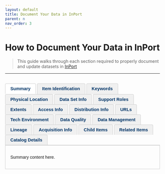 ```yaml
---
layout: default
title: Document Your Data in InPort
parent: n
nav_order: 3
---
```

# How to Document Your Data in InPort

> This guide walks through each section required to properly document and update datasets in [InPort](https://www.fisheries.noaa.gov/inport/)
---


<style>
  .inport-tabs {
    display: flex;
    flex-wrap: wrap;
    border-bottom: 2px solid #ccc;
    margin-top: 2rem;
    font-family: sans-serif;
  }

  .inport-tab {
    padding: 0.5rem 1rem;
    margin-right: 0.25rem;
    background-color: #f0f0f0;
    border: 1px solid #ccc;
    border-bottom: none;
    border-radius: 4px 4px 0 0;
    font-weight: bold;
    font-size: 0.9rem;
    color: #003366;
    cursor: pointer;
  }

  .inport-tab.active {
    background-color: #ffffff;
    border-bottom: 2px solid white;
  }

  .tab-content {
    display: none;
    padding: 1rem;
    border: 1px solid #ccc;
    border-top: none;
    font-family: sans-serif;
  }

  .tab-content.active {
    display: block;
  }
</style>

<!-- Tab Headers -->
<div class="inport-tabs">
  <div class="inport-tab active" onclick="showTab('summary')">Summary</div>
  <div class="inport-tab" onclick="showTab('item-id')">Item Identification</div>
  <div class="inport-tab" onclick="showTab('keywords')">Keywords</div>
  <div class="inport-tab" onclick="showTab('location')">Physical Location</div>
  <div class="inport-tab" onclick="showTab('dataset-info')">Data Set Info</div>
  <div class="inport-tab" onclick="showTab('support-roles')">Support Roles</div>
  <div class="inport-tab" onclick="showTab('extents')">Extents</div>
  <div class="inport-tab" onclick="showTab('access-info')">Access Info</div>
  <div class="inport-tab" onclick="showTab('distribution-info')">Distribution Info</div>
  <div class="inport-tab" onclick="showTab('urls')">URLs</div>
  <div class="inport-tab" onclick="showTab('tech-env')">Tech Environment</div>
  <div class="inport-tab" onclick="showTab('data-quality')">Data Quality</div>
  <div class="inport-tab" onclick="showTab('data-management')">Data Management</div>
  <div class="inport-tab" onclick="showTab('lineage')">Lineage</div>
  <div class="inport-tab" onclick="showTab('acquisition')">Acquisition Info</div>
  <div class="inport-tab" onclick="showTab('child-items')">Child Items</div>
  <div class="inport-tab" onclick="showTab('related-items')">Related Items</div>
  <div class="inport-tab" onclick="showTab('catalog-details')">Catalog Details</div>
</div>

<!-- Tab Contents -->
<div id="summary" class="tab-content active"><p>Summary content here.</p></div>




<div id="item-id" class="tab-content"><p>
<strong>Item Identification</strong>
<ul>
  <li>
    <strong>Title:</strong> NCRMP: WHAT (metrics) + WHERE (region) + WHEN (from/to)
    <ul>
      <li><em>If Title includes “...since YEAR” change it to “...from YEAR to YEAR”</em></li>
      <img width="750" height=auto alt="Example:" src="{{ '/assets/screenshot-2025-08-01-120531.png' | relative_url }}" />

    </ul>
  </li>

  <li>
    <strong>Short Name:</strong> Add a short name if one isn’t already given 
    <ul>
      <li><em>If NCRMP, start with NCRMP: dataset</em></li>
      <img width="500" height=auto alt="Example:" src="{{ '/assets/screenshot-2025-08-01-122436.png' | relative_url }}" />

    </ul>
  </li>

  <li>
    <strong>Status:</strong> 
    <ul>
      <li>If NCRMP = ongoing</li>
      <li>If one-off project = completed</li>
    </ul>
  </li>

  <li>
    <strong>Creation Date:</strong> Month and year when the first dataset files included in the InPort record were submitted to NCEI
    <ul>
      <li><em>File date of data in <code>T:\DataManagement\NCEI Archive Packages\</code></em></li>
    </ul>
  </li>

  <li>
    <strong>Revision Date:</strong> Month and year you are revising the record with the new set of data
  </li>

  <li>
    <strong>Publication Date:</strong> Update YEAR to reflect when the dataset will be published or republished with new data
  </li>
    <div style="padding-left: 3em;">
        <em><img width="250" height=auto alt="Example:" src="{{ '/assets/Screenshot-2025-08-01-122859.png' | relative_url }}" /></em>
    </div>
    
  <li>
    <strong>Abstract:</strong> About the dataset — who, what, where, when, and a brief how
    <ul>
      <li>Who: PIFSC and ESD and CRCP (or NCRMP)</li>
      <li>Update to reflect latest mission/surveys</li>
      <li>Be sure to describe/emphasize the dataset to be archived (not the analysis, publication, or project).</li>
      <li>
        <em>Example:</em><br/>
        <blockquote>
        The data described here include <strong>XXXX</strong> data collected as part of NOAA's ongoing National Coral Reef Monitoring Program (NCRMP). These data were gathered around <strong>REGION AND/OR ISLAND(S)</strong> from <strong>DATE</strong> to <strong>DATE</strong> as a part of the NOAA Pacific Islands Fisheries Science Center (PIFSC), Ecosystem Sciences Division (formerly the Coral Reef Ecosystem Division) led NCRMP mission to <strong>REGION AND/OR ISLAND(S)</strong> in <strong>YYYY</strong>. The variables of <strong>XXXX</strong> were recorded by SCUBA divers during surveys at NCRMP climate stations. A select number of climate sites were chosen per island in hard-bottom habitat at 15-m depths in a stratified random fashion. To record <strong>XXXX</strong>, the divers... [brief overview of method]
        </blockquote>
      </li>
    </ul>
  </li>

  <li>
    <strong>Purpose:</strong> Why this dataset matters — what purpose does it serve?
    <ul>
      <li>
        <em>Example:</em><br/>
        <blockquote>
        Water temperature time series data aid in the monitoring of seawater temperature variability and are used to help scientists assess and understand how coral reefs monitored as part of the NOAA National Coral Reef Monitoring Program (NCRMP) are responding to thermal stress.
        </blockquote>
      </li>
    </ul>
  </li>

  <li>
    <strong>Notes:</strong>
    <ul>
      <li>Address any issues/questions/updates, then delete notes before submission</li>
      <li>You can also add a note for anything you’re not sure about, and we’ll figure out what to do with it.</li>  
      <li><strong>It should be deleted before the record is published and exported for NCEI </strong></li>
    </ul>
  </li>

  <li>
    <strong>Citation:</strong> Add any directly relevant publication citations (e.g., SOP, reports, summary briefs)
    <ul>
      <li>Drafts are okay — just indicate so</li>
    </ul>
  </li>

  <li>
    <strong>Supplemental Info:</strong> Big-picture context — if part of NCRMP, RAMP, or a one-off project, describe it here
    <ul>
      <li>
        <strong><u>Supplemental Info for Ecological Data:</u></strong><br/>
        <blockquote>
       <p>The NOAA National Coral Reef Monitoring Program (NCRMP) details a long term approach to provide an ecosystem perspective via monitoring climate, fish, benthic, and socioeconomic variables in a consistent and integrated manner. The NCRMP coordinates various NOAA Coral Reef Conservation Program (CRCP) biological, physical, and human dimensions activities into a cohesive NOAA-wide effort. Through the implementation of the NCRMP, NOAA is able to clearly and concisely communicate results of national-scale monitoring to national, state, and territorial policy makers, resource managers, and the public on a periodic basis.</p>

        <p> NCRMP is a framework for conducting sustained observations of biological, climate, and socioeconomic indicators at 10 priority coral reefs across the U.S. and its territories. This integrated approach consolidates monitoring of coral reefs under a uniform method in the Pacific, Atlantic, Caribbean, and the Gulf of Mexico for the first time. NCRMP is funded by the CRCP and supported by NOAA Fisheries, NOAA National Centers for Coastal Ocean Science (NCCOS), and many other partners. The PIFSC Ecosystem Sciences Division (ESD) at NOAA Fisheries is leading biological monitoring in the U.S. Pacific Islands Region. </p>

        <p> The biological component of NCRMP in the Pacific provides a triennial ecological characterization at a broad spatial scale of general reef condition for reef fishes, corals and benthic habitat (i.e., fish species composition/density/size, benthic cover, and coral density/size/condition). Innovative analysis techniques are then used to develop products that give fellow scientists, managers, decision makers and the public a better understanding of a region’s resources and how they are changing over time. </p> 

        </blockquote>
      </li>
      <li>
        <strong><u>Supplemental Info for Climate Data:</u></strong><br/>
        <blockquote>
        <p> The NOAA National Coral Reef Monitoring Program (NCRMP) details a long term approach to provide an ecosystem perspective via monitoring climate, fish, benthic, and socioeconomic variables in a consistent and integrated manner. The NCRMP coordinates various NOAA Coral Reef Conservation Program (CRCP) biological, physical, and human dimensions activities into a cohesive NOAA-wide effort. Through the implementation of the NCRMP, NOAA is able to clearly and concisely communicate results of national-scale monitoring to national, state, and territorial policy makers, resource managers, and the public on a periodic basis.</p>

        <p> NCRMP is a framework for conducting sustained observations of biological, climate, and socioeconomic indicators at 10 priority coral reefs across the U.S. and its territories. This integrated approach consolidates monitoring of coral reefs under a uniform method in the Pacific, Atlantic, Caribbean, and the Gulf of Mexico for the first time. NCRMP is funded by the Coral Reef Conservation Program (CRCP) and supported by NOAA Fisheries, NOAA National Centers for Coastal Ocean Science (NCCOS), NOAA’s Atlantic Oceanographic & Meteorological Laboratory (AOML), NOAA Coral Reef Watch, and many other partners. The Ecosystem Sciences Division (ESD) at NOAA Fisheries is leading in-situ climate monitoring in the U.S. Pacific Islands Region.</p>

        <p> The climate component of NCRMP in the Pacific provides a comprehensive view of climate change impacts on coral reef ecosystems and helps identify areas of resilience and vulnerability. The key indicators used to identify and monitor climate-driven trends include 1) thermal stress caused by changes in sea temperature, 2) ocean acidification resulting from changes in carbonate chemistry, and 3) ecological impacts by collecting data on coral growth rates, erosion, and community structure to understand the impacts of thermal stress and ocean acidification on the ecosystem. Each year, ESD scientists work closely with CRCP and partners during Reef Assessment and Monitoring Program (RAMP) missions to collect data using moored oceanographic and ecological instruments stationed at fixed sites in the Pacific Ocean, and water samples collected by divers. The in-situ data and satellite-based observations are also used in modeling efforts. Innovative analysis techniques are used to develop products that give fellow scientists, managers, decision makers and the public a better understanding of a region’s resources and how they are changing over time.</p>
        </blockquote>
      </li>
    </ul>
  </li>

  <li>
    <strong>DOI:</strong> Assigned only to NCRMP datasets (NCEI Collection) by CRCP
    <ul>
      <li>Usually applies only to NCRMP data</li>
      <li>
        To find the DOI:
        <ul>
          <li>Navigate to an existing dataset accession in the InPort record</li>
          <li>Go to Distribution Info → Accession URL → Documentation tab → NCEI Collection under Associated Resources</li>
          <li>Copy the Dataset Identifier (not the full link)</li>
          <li>
        Example: <code>10.7289/V59s6vcf5</code> (use the identifier only)
      </li>
        </ul>
      </li>
      
      <li>This is NOT the DOI for the related publication</li>
    </ul>
  </li>

  <li>
    <strong>DOI Registration Authority:</strong> NOAA
  </li>
</ul>

</p></div>





<div id="keywords" class="tab-content"><p>
  <strong>Keywords</strong>
 <ul>
    <li>InPort uses both <strong>CONTROLLED</strong> and <strong>UNCONTROLLED</strong> keywords.

      <ul>
        <li>Controlled keywords (GCMD thesauri) are required for CoRIS and help users find datasets on platforms like DATA.GOV and OneStop.</li>
        <li>Uncontrolled keywords (Theme) provide additional descriptive information.</li>
        <li>Keywords can be cloned from similar records to save time.</li>
      </ul>
    </li>

    <li><strong>Controlled Keywords:</strong>
      <ul>
        <li>Include:
          <ul>
            <li>Ecosystem Sciences Division as GCMD Data Center</li>
            <li>Coral Reef, Benthic, and other relevant GCMD Science Keywords</li>
            <li>Applicable GCMD Location, Instrument, and Platform Keywords</li>
          </ul>
        </li>
        <li>Add an ISO 19115 Topic Category (e.g., Biota, Oceans, Environment)</li>
       <div style="padding-left: 2em;">
             <em><img width="500" height=auto alt="Example:" src="{{ '/assets/Screenshot-2025-08-01-131806.png' | relative_url }}" /></em>
        </div>Screenshot-2025-08-01-131806
      </ul>
    </li>

    <li><strong>Uncontrolled Keywords (Theme):</strong>
      <ul>
        <li><a href="https://gcmd.earthdata.nasa.gov/KeywordViewer/scheme/all/ea7d9260-7e8f-4c53-89c4-f1b4bccc5a63">CoRIS Discovery Thesaurus</a> (required, only 1):
          <ul>
            <li>Numeric Data Sets > Benthic</li>
            <li>Numeric Data Sets > Biology</li>
            <li>Numeric Data Sets > Calcification Rate</li>
            <li>Numeric Data Sets > Chemistry</li>
            <li>Numeric Data Sets > Fish Census</li>
            <li>Numeric Data Sets > Oceanography</li>
            <li>Visual Images > Habitats</li>
          </ul>
        </li>
        <li><a href="https://data.nodc.noaa.gov/cgi-bin/iso?id=gov.noaa.nodc:ISO_19115_1">CoRIS Theme Thesaurus</a> (at least 1): match the ISO Topic Category.</li>
      </ul>
    </li>

    <li><strong>CRCP Project ID (if CRCP funded):</strong>
      <ul>
        <li><strong>NCRMP (2013+):</strong> 743 – National Coral Reef Monitoring Program</li>
        <li><strong>FY12:</strong> 587 – Pacific Reef Assessment and Monitoring Program</li>
        <li><strong>FY11 & earlier:</strong> 1221 – Pacific RAMP Biennial Monitoring</li>
      </ul>
    </li>

    <li><strong>NODC Thesauri:</strong>
      <ul>
        <li><strong>Observation Types:</strong> One observation type + one data type per metric.
          <ul>
            <li>e.g., survey, in situ, satellite data, visual assessment</li>
          </ul>
        </li>
        <li><strong>Data Types:</strong> e.g., percent cover, biomass, conductivity</li>
        <li>Use the NCRMP <a href="https://www.ncei.noaa.gov/data/oceans/ncei/ocads/metadata/NCRMP_NODC_Controlled_Vocabulary.xlsx">Controlled Vocabulary</a> as reference.</li>
      </ul>
    </li>

    <li><strong>Project, Institution, and Exclusion Keywords:</strong>
      <ul>
        <li><strong>NODC Project Thesaurus:</strong>
          <ul>
            <li>Coral Reef Conservation Program</li>
            <li>National Coral Reef Monitoring Program</li>
            <li>Pacific RAMP</li>
          </ul>
        </li>
        <li><strong>NODC Submitting Institution:</strong> e.g., US DOC, NOAA, NMFS, PIFSC, CRED</li>
        <li><strong>PARR Exclusion (optional):</strong> e.g., Non-Federal Funding, Legacy Data Set</li>
      </ul>
    </li>

    <li><strong>Instrument:</strong>
      <ul>
        <li>TYPE = INSTRUMENT</li>
        <li>Use NODC INSTRUMENT TYPES THESAURUS if possible</li>
        <li>Examples: ADCP, CTD, fluorometer, GPS, STR, CTD etc.</li>
      </ul>
    </li>

    <li><strong>Platform:</strong>
      <ul>
        <li>Use <a href="https://www.ncei.noaa.gov/access/inport/item/1251659">NODC PLATFORM NAMES THESAURUS</a></li>
        <li>Examples: Hi‘ialakai, Oscar Elton Sette, Small Vessels</li>
        <li>TYPE = PLATFORM</li>
      </ul>
    </li>

    <li><strong>Spatial/Place:</strong>
      <ul>
        <li><a href="https://www.coris.noaa.gov/data/supportrngdocs.html#keywords">CoRIS Place Thesaurus</a>: 1+ pair per region</li>
        <li>One for COUNTRY/TERRITORY and one for OCEAN BASIN</li>
        <li>Examples:
          <ul>
            <li>COUNTRY/TERRITORY = Northern Mariana Islands</li>
            <li>OCEAN BASIN = Western Pacific Ocean</li>
          </ul>
        </li>
        <li>Also add keywords from:
          <ul>
            <li><a href="https://gcmd.earthdata.nasa.gov/KeywordViewer/scheme/all/a4523ae1-d49a-45cf-98e0-eed261e0ac8b">Pacific Country Thesaurus</a></li>
            <li><a href="https://gcmd.earthdata.nasa.gov/KeywordViewer/scheme/all/fb050d4f-ec8e-43ed-89f0-393f209c53c3">Pacific Ocean Thesaurus</a></li>
            <li>NODC SEA AREA NAMES THESAURUS</li>
          </ul>
        </li>
      </ul>
    </li>
  </ul></p></div>





<div id="location" class="tab-content"><p>Physical Location content here.</p></div>
<div id="dataset-info" class="tab-content"><p>Data Set Info content here.</p></div>
<div id="support-roles" class="tab-content"><p>Support Roles content here.</p></div>
<div id="extents" class="tab-content"><p>Extents content here.</p></div>
<div id="access-info" class="tab-content"><p>Access Info content here.</p></div>
<div id="distribution-info" class="tab-content"><p>Distribution Info content here.</p></div>
<div id="urls" class="tab-content"><p>URLs content here.</p></div>
<div id="tech-env" class="tab-content"><p>Tech Environment content here.</p></div>
<div id="data-quality" class="tab-content"><p>Data Quality content here.</p></div>
<div id="data-management" class="tab-content"><p>Data Management content here.</p></div>
<div id="lineage" class="tab-content"><p>Lineage content here.</p></div>
<div id="acquisition" class="tab-content"><p>Acquisition Info content here.</p></div>
<div id="child-items" class="tab-content"><p>Child Items content here.</p></div>
<div id="related-items" class="tab-content"><p>Related Items content here.</p></div>
<div id="catalog-details" class="tab-content"><p>Catalog Details content here.</p></div>

<script>
  function showTab(tabId) {
    document.querySelectorAll('.tab-content').forEach(tab => {
      tab.classList.remove('active');
    });
    document.querySelectorAll('.inport-tab').forEach(tab => {
      tab.classList.remove('active');
    });
    document.getElementById(tabId).classList.add('active');
    event.target.classList.add('active');
  }
</script>










